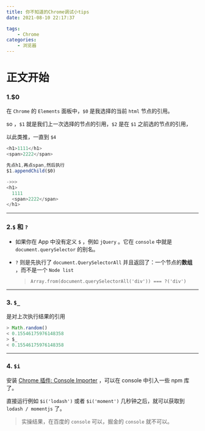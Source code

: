```yaml
---
title: 你不知道的Chrome调试小tips
date: 2021-08-10 22:17:37

tags:
    - Chrome
categories: 
	- 浏览器
---
```


# 正文开始

### 1.$0

在 `Chrome` 的 `Elements` 面板中，`$0` 是我选择的当前 `html` 节点的引用。

so ，`$1` 就是我们上一次选择的节点的引用，`$2` 是在 `$1` 之前选的节点的引用，

<!-- more -->

以此类推，一直到 `$4`

```javascript
<h1>1111</h1>
<span>2222</span>

先点h1,再点span,然后执行
$1.appendChild($0)

->>>
<h1>
  1111
  <span>2222</span>
</h1>
```

---

### 2.`$` 和 `?`

- 如果你在 App 中没有定义 `$` ，例如 `jQuery` 。它在 `console` 中就是 `document.querySelector` 的别名。

- `?` 则是先执行了 `document.QuerySelectorAll` 并且返回了：一个节点的**数组** ，而不是一个 `Node list`

  > `Array.from(document.querySelectorAll('div')) === ?('div')`

---

### 3. `$_`

是对上次执行结果的引用

```javascript
> Math.random()
< 0.15546175976148358
> $_
< 0.15546175976148358
```

---

### 4. `$i`

安装 [Chrome 插件: Console Importer](https://chrome.google.com/webstore/detail/console-importer/hgajpakhafplebkdljleajgbpdmplhie/related) ，可以在 console 中引入一些 npm 库了。

直接运行例如 `$i('lodash')` 或者 `$i('moment')` 几秒钟之后，就可以获取到 `lodash / momentjs` 了。

> 实操结果，在百度的 `console` 可以，掘金的 `console` 就不可以。
